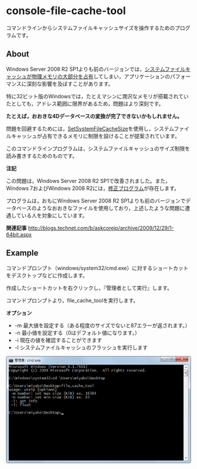 # console-file-cache-tool
コマンドラインからシステムファイルキャッシュサイズを操作するためのプログラムです。

About
-----
Windows Server 2008 R2 SP1よりも前のバージョンでは，[システムファイルキャッシュが物理メモリの大部分を占有](http://support.microsoft.com/kb/976618)してしまい，アプリケーションのパフォーマンスに深刻な影響を及ぼすことがあります。

特に32ビット版のWindowsでは，たとえマシンに潤沢なメモリが搭載されていたとしても，アドレス範囲に限界があるため，問題はより深刻です。

**たとえば，おおきな4Dデータベースの変換が完了できないかもしれません。**

問題を回避するためには，[SetSystemFileCacheSize](http://msdn.microsoft.com/en-us/library/aa965240(VS.85).aspx)を使用し，システムファイルキャッシュが占有できるメモリに制限を設けることが提案されています。

このコマンドラインプログラムは，システムファイルキャッシュのサイズ制限を読み書きするためのものです。

**注記**

この問題は，Windows Server 2008 R2 SP1で改善されました。また，Windows 7およびWindows 2008 R2には，[修正プログラム](http://support.microsoft.com/kb/979149)が存在します。

プログラムは，おもにWindows Server 2008 R2 SP1よりも前のバージョンでデータベースのようなおおきなファイルを使用しており，上述したような問題に遭遇している人を対象にしています。

**関連記事**
http://blogs.technet.com/b/askcorejp/archive/2009/12/29/1-64bit.aspx

Example
-------
コマンドプロンプト（windows/system32/cmd.exe）に対するショートカットをデスクトップなどに作成します。

作成したショートカットを右クリックし，『管理者として実行』します。

コマンドプロンプトより，file_cache_toolを実行します。

**オプション**
* -m 最大値を設定する（ある程度のサイズでないと87エラーが返されます。）
* -n 最小値を設定する（0はデフォルト値になります。）
* -i 現在の値を確認することができます
* -l システムファイルキャッシュのフラッシュを実行します

![](images/1.png)

